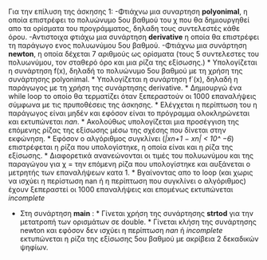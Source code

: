 Για την επίλυση της άσκησης 1:
    -Φτιάχνω μια συναρτηση **polyonimal**, η οποία επιστρέφει το πολυώνυμο 5ου βαθμού του χ που θα δημιουργηθεί απο τα ορίσματα του προγράμματος, δηλαδη τους συντελεστές κάθε όρου.
    -Αντιστοιχα φτιάχω μια συνάρτηση **derivative** η οποία θα επιστρέφει τη παράγωγο ενος πολυωνύμου 5ου βαθμού.
    -Φτιάχνω μια συνάρτηση **newton**, η οποία δέχεται 7 αριθμούς ως ορίσματα (τους 5 συντελεστες του πολυωνύμου, τον σταθερό όρο και μια ρίζα της εξίσωσης.) 
        * Υπολογίζεται η συνάρτηση f(x), δηλαδή το πολυώνυμο 5ου βαθμού με τη χρήση της συνάρτησης polyonimal.
        * Υπολογίζεται η συνάρτηση f΄(x), δηλαδή η παράγωγος με τη χρήση της συνάρτησης derivative.
        * Δημιουργώ ένα while loop το οποίο θα τερματίζει όταν ξεπεραστούν οι 1000 επαναλήψεις σύμφωνα με τις πρυποθέσεις της άσκησης.
        * Ελέγχεται η περίπτωση του η παράγωγος είναι μηδέν και εφόσον είναι το πρόγραμμα oλοκληρώνεται και εκτυπώνεται *nan*. 
        * Ακολούθως υπολογίζεται μια προσέγγιση της επόμενης ρίζας της εξίσωσης μέσω της σχέσης που δίνεται στην εκφώνηση.
        * Εφόσον ο αλγόριθμος συγκλίνει (*|xn+1 − xn| < 10^ −6*) επιστρέφεται η ρίζα που υπολογίστηκε, η οποία είναι και η ρίζα της εξίσωσης.
        * Διαφορετικά ανανεώνονται οι τιμές του πολυωνύμου και της παραγώγου για χ = την επόμενη ρίζα που υπολογίστηκε και αυξάνεται ο μετρητής των επαναλήψεων κατα 1.
        * Βγαίνοντας απο το loop (και χωρις να ισχύει η περίστωση nan ή η περίπτωση που συγκλίνει ο αλγόριθμος) έχουν ξεπεραστεί οι 1000 επαναλήψεις και επομένως εκτυπώνεται *incomplete*
- Στη συνάρτηση **main** :
        * Γίνεται χρήση της συνάρτησης **strtod** για την μετατροπή των ορισμάτων σε double.
        * Γίνεται κλήση της συνάρτησης newton και εφόσον δεν ισχύει η περίπτωση *nan* ή *incomplete* εκτυπώνεται η ρίζα της εξίσωσης 5ου βαθμού με ακρίβεια 2 δεκαδικών ψηφίων.



